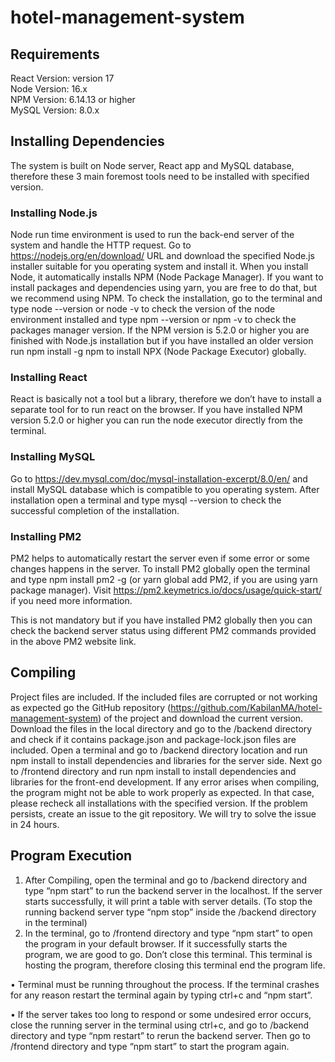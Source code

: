 # hotel-management-system

## Requirements

React Version: version 17 <br>
Node Version: 16.x <br>
NPM Version: 6.14.13 or higher <br>
MySQL Version: 8.0.x <br>

## Installing Dependencies

The system is built on Node server, React app and MySQL database, therefore these 3 main foremost tools need to be installed with specified version.

### Installing Node.js

Node run time environment is used to run the back-end server of the system and handle the HTTP request. Go to https://nodejs.org/en/download/ URL and download the specified Node.js installer suitable for you operating system and install it. When you install Node, it automatically installs NPM (Node Package Manager). If you want to install packages and dependencies using yarn, you are free to do that, but we recommend using NPM.
To check the installation, go to the terminal and type node --version or node -v to check the version of the node environment installed and type npm --version or npm -v to check the packages manager version. If the NPM version is 5.2.0 or higher you are finished with Node.js installation but if you have installed an older version run npm install -g npm to install NPX (Node Package Executor) globally.

### Installing React

React is basically not a tool but a library, therefore we don’t have to install a separate tool for to run react on the browser. If you have installed NPM version 5.2.0 or higher you can run the node executor directly from the terminal.

### Installing MySQL

Go to https://dev.mysql.com/doc/mysql-installation-excerpt/8.0/en/ and install MySQL database which is compatible to you operating system. After installation open a terminal and type mysql --version to check the successful completion of the installation.

### Installing PM2

PM2 helps to automatically restart the server even if some error or some changes happens in the server. To install PM2 globally open the terminal and type npm install pm2 -g (or yarn global add PM2, if you are using yarn package manager). Visit https://pm2.keymetrics.io/docs/usage/quick-start/ if you need more information.

This is not mandatory but if you have installed PM2 globally then you can check the backend server status using different PM2 commands provided in the above PM2 website link.


## Compiling

Project files are included. If the included files are corrupted or not working as expected go the GitHub repository (https://github.com/KabilanMA/hotel-management-system) of the project and download the current version. Download the files in the local directory and go to the /backend directory and check if it contains package.json and package-lock.json files are included. Open a terminal and go to /backend directory location and run npm install to install dependencies and libraries for the server side. Next go to /frontend directory and run npm install to install dependencies and libraries for the front-end development.
If any error arises when compiling, the program might not be able to work properly as expected. In that case, please recheck all installations with the specified version. If the problem persists, create an issue to the git repository. We will try to solve the issue in 24 hours.

## Program Execution

1.	After Compiling, open the terminal and go to /backend directory and type “npm start” to run the backend server in the localhost. If the server starts successfully, it will print a table with server details. (To stop the running backend server type “npm stop” inside the /backend directory in the terminal)
2.	In the terminal, go to /frontend directory and type “npm start” to open the program in your default browser. If it successfully starts the program, we are good to go. Don’t close this terminal. This terminal is hosting the program, therefore closing this terminal end the program life.

•	Terminal must be running throughout the process. If the terminal crashes for any reason restart the terminal again by typing ctrl+c and “npm start”.

•	If the server takes too long to respond or some undesired error occurs, close the running server in the terminal using ctrl+c, and go to /backend directory and type “npm restart” to rerun the backend server. Then go to /frontend directory and type “npm start” to start the program again.
		
		
		
		




